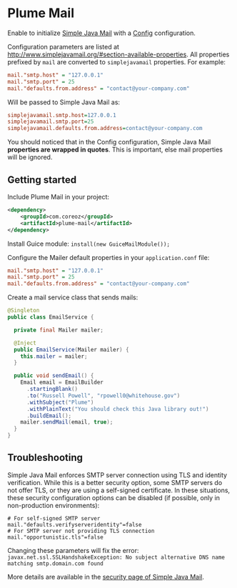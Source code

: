 Plume Mail
==========

Enable to initialize [Simple Java Mail](http://www.simplejavamail.org/)
with a [Config](https://github.com/typesafehub/config) configuration.

Configuration parameters are listed at <http://www.simplejavamail.org/#section-available-properties>.
All properties prefixed by `mail` are converted to `simplejavamail` properties.
For example:
```INI
mail."smtp.host" = "127.0.0.1"
mail."smtp.port" = 25
mail."defaults.from.address" = "contact@your-company.com"
```
Will be passed to Simple Java Mail as:
```INI
simplejavamail.smtp.host=127.0.0.1
simplejavamail.smtp.port=25
simplejavamail.defaults.from.address=contact@your-company.com
```

You should noticed that in the Config configuration,
Simple Java Mail **properties are wrapped in quotes**. This is important, else mail properties
will be ignored.

Getting started
---------------
Include Plume Mail in your project:
```xml
<dependency>
    <groupId>com.coreoz</groupId>
    <artifactId>plume-mail</artifactId>
</dependency>
```

Install Guice module: `install(new GuiceMailModule());`

Configure the Mailer default properties in your `application.conf` file:
```INI
mail."smtp.host" = "127.0.0.1"
mail."smtp.port" = 25
mail."defaults.from.address" = "contact@your-company.com"
```

Create a mail service class that sends mails:
```java
@Singleton
public class EmailService {

  private final Mailer mailer;

  @Inject
  public EmailService(Mailer mailer) {
    this.mailer = mailer;
  }

  public void sendEmail() {
    Email email = EmailBuilder
      .startingBlank()
      .to("Russell Powell", "rpowell0@whitehouse.gov")
      .withSubject("Plume")
      .withPlainText("You should check this Java library out!")
      .buildEmail();
    mailer.sendMail(email, true);
  }
}
```

Troubleshooting
---------------
Simple Java Mail enforces SMTP server connection using TLS and identity verification. While this is a better security option, some SMTP servers do not offer TLS, or they are using a self-signed certificate. In these situations, these security configuration options can be disabled (if possible, only in non-production environments):
```hocon
# For self-signed SMTP server
mail."defaults.verifyserveridentity"=false
# For SMTP server not providing TLS connection
mail."opportunistic.tls"=false
```
Changing these parameters will fix the error: `javax.net.ssl.SSLHandshakeException: No subject alternative DNS name matching smtp.domain.com found`

More details are available in the [security page of Simple Java Mail](https://www.simplejavamail.org/security.html).

